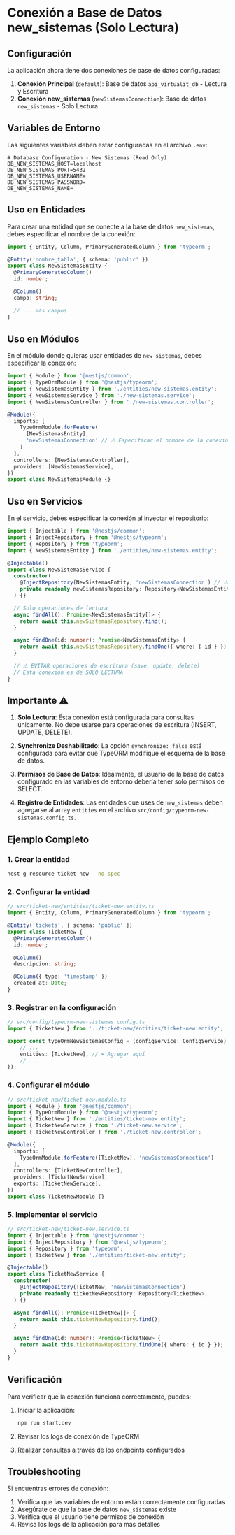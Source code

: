 # Conexión a Base de Datos new_sistemas (Solo Lectura)

## Configuración

La aplicación ahora tiene dos conexiones de base de datos configuradas:

1. **Conexión Principal** (`default`): Base de datos `api_virtualit_db` - Lectura y Escritura
2. **Conexión new_sistemas** (`newSistemasConnection`): Base de datos `new_sistemas` - Solo Lectura

## Variables de Entorno

Las siguientes variables deben estar configuradas en el archivo `.env`:

```env
# Database Configuration - New Sistemas (Read Only)
DB_NEW_SISTEMAS_HOST=localhost
DB_NEW_SISTEMAS_PORT=5432
DB_NEW_SISTEMAS_USERNAME=
DB_NEW_SISTEMAS_PASSWORD=
DB_NEW_SISTEMAS_NAME=
```

## Uso en Entidades

Para crear una entidad que se conecte a la base de datos `new_sistemas`, debes especificar el nombre de la conexión:

```typescript
import { Entity, Column, PrimaryGeneratedColumn } from 'typeorm';

@Entity('nombre_tabla', { schema: 'public' })
export class NewSistemasEntity {
  @PrimaryGeneratedColumn()
  id: number;

  @Column()
  campo: string;

  // ... más campos
}
```

## Uso en Módulos

En el módulo donde quieras usar entidades de `new_sistemas`, debes especificar la conexión:

```typescript
import { Module } from '@nestjs/common';
import { TypeOrmModule } from '@nestjs/typeorm';
import { NewSistemasEntity } from './entities/new-sistemas.entity';
import { NewSistemasService } from './new-sistemas.service';
import { NewSistemasController } from './new-sistemas.controller';

@Module({
  imports: [
    TypeOrmModule.forFeature(
      [NewSistemasEntity],
      'newSistemasConnection' // ⚠️ Especificar el nombre de la conexión
    )
  ],
  controllers: [NewSistemasController],
  providers: [NewSistemasService],
})
export class NewSistemasModule {}
```

## Uso en Servicios

En el servicio, debes especificar la conexión al inyectar el repositorio:

```typescript
import { Injectable } from '@nestjs/common';
import { InjectRepository } from '@nestjs/typeorm';
import { Repository } from 'typeorm';
import { NewSistemasEntity } from './entities/new-sistemas.entity';

@Injectable()
export class NewSistemasService {
  constructor(
    @InjectRepository(NewSistemasEntity, 'newSistemasConnection') // ⚠️ Especificar conexión
    private readonly newSistemasRepository: Repository<NewSistemasEntity>,
  ) {}

  // Solo operaciones de lectura
  async findAll(): Promise<NewSistemasEntity[]> {
    return await this.newSistemasRepository.find();
  }

  async findOne(id: number): Promise<NewSistemasEntity> {
    return await this.newSistemasRepository.findOne({ where: { id } });
  }

  // ⚠️ EVITAR operaciones de escritura (save, update, delete)
  // Esta conexión es de SOLO LECTURA
}
```

## Importante ⚠️

1. **Solo Lectura**: Esta conexión está configurada para consultas únicamente. No debe usarse para operaciones de escritura (INSERT, UPDATE, DELETE).

2. **Synchronize Deshabilitado**: La opción `synchronize: false` está configurada para evitar que TypeORM modifique el esquema de la base de datos.

3. **Permisos de Base de Datos**: Idealmente, el usuario de la base de datos configurado en las variables de entorno debería tener solo permisos de SELECT.

4. **Registro de Entidades**: Las entidades que uses de `new_sistemas` deben agregarse al array `entities` en el archivo `src/config/typeorm-new-sistemas.config.ts`.

## Ejemplo Completo

### 1. Crear la entidad

```bash
nest g resource ticket-new --no-spec
```

### 2. Configurar la entidad

```typescript
// src/ticket-new/entities/ticket-new.entity.ts
import { Entity, Column, PrimaryGeneratedColumn } from 'typeorm';

@Entity('tickets', { schema: 'public' })
export class TicketNew {
  @PrimaryGeneratedColumn()
  id: number;

  @Column()
  descripcion: string;

  @Column({ type: 'timestamp' })
  created_at: Date;
}
```

### 3. Registrar en la configuración

```typescript
// src/config/typeorm-new-sistemas.config.ts
import { TicketNew } from '../ticket-new/entities/ticket-new.entity';

export const typeOrmNewSistemasConfig = (configService: ConfigService): TypeOrmModuleOptions => ({
    // ...
    entities: [TicketNew], // ⬅️ Agregar aquí
    // ...
});
```

### 4. Configurar el módulo

```typescript
// src/ticket-new/ticket-new.module.ts
import { Module } from '@nestjs/common';
import { TypeOrmModule } from '@nestjs/typeorm';
import { TicketNew } from './entities/ticket-new.entity';
import { TicketNewService } from './ticket-new.service';
import { TicketNewController } from './ticket-new.controller';

@Module({
  imports: [
    TypeOrmModule.forFeature([TicketNew], 'newSistemasConnection')
  ],
  controllers: [TicketNewController],
  providers: [TicketNewService],
  exports: [TicketNewService],
})
export class TicketNewModule {}
```

### 5. Implementar el servicio

```typescript
// src/ticket-new/ticket-new.service.ts
import { Injectable } from '@nestjs/common';
import { InjectRepository } from '@nestjs/typeorm';
import { Repository } from 'typeorm';
import { TicketNew } from './entities/ticket-new.entity';

@Injectable()
export class TicketNewService {
  constructor(
    @InjectRepository(TicketNew, 'newSistemasConnection')
    private readonly ticketNewRepository: Repository<TicketNew>,
  ) {}

  async findAll(): Promise<TicketNew[]> {
    return await this.ticketNewRepository.find();
  }

  async findOne(id: number): Promise<TicketNew> {
    return await this.ticketNewRepository.findOne({ where: { id } });
  }
}
```

## Verificación

Para verificar que la conexión funciona correctamente, puedes:

1. Iniciar la aplicación:
   ```bash
   npm run start:dev
   ```

2. Revisar los logs de conexión de TypeORM

3. Realizar consultas a través de los endpoints configurados

## Troubleshooting

Si encuentras errores de conexión:

1. Verifica que las variables de entorno están correctamente configuradas
2. Asegúrate de que la base de datos `new_sistemas` existe
3. Verifica que el usuario tiene permisos de conexión
4. Revisa los logs de la aplicación para más detalles
